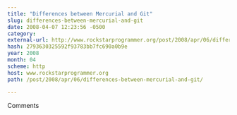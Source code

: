 ```yaml
---
title: "Differences between Mercurial and Git"
slug: differences-between-mercurial-and-git
date: 2008-04-07 12:23:56 -0500
category: 
external-url: http://www.rockstarprogrammer.org/post/2008/apr/06/differences-between-mercurial-and-git/
hash: 2793630325592f93783bb7fc690a0b9e
year: 2008
month: 04
scheme: http
host: www.rockstarprogrammer.org
path: /post/2008/apr/06/differences-between-mercurial-and-git/

---
```


Comments
